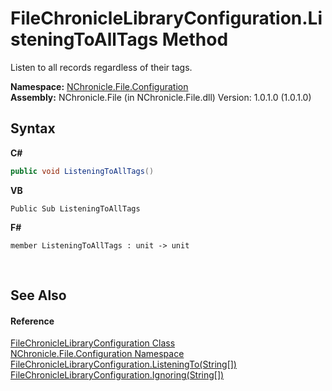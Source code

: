 # FileChronicleLibraryConfiguration.ListeningToAllTags Method 
 

Listen to all records regardless of their tags.

**Namespace:**&nbsp;<a href="N_NChronicle_File_Configuration.md">NChronicle.File.Configuration</a><br />**Assembly:**&nbsp;NChronicle.File (in NChronicle.File.dll) Version: 1.0.1.0 (1.0.1.0)

## Syntax

**C#**<br />
``` C#
public void ListeningToAllTags()
```

**VB**<br />
``` VB
Public Sub ListeningToAllTags
```

**F#**<br />
``` F#
member ListeningToAllTags : unit -> unit 

```

<br />

## See Also


#### Reference
<a href="T_NChronicle_File_Configuration_FileChronicleLibraryConfiguration.md">FileChronicleLibraryConfiguration Class</a><br /><a href="N_NChronicle_File_Configuration.md">NChronicle.File.Configuration Namespace</a><br /><a href="M_NChronicle_File_Configuration_FileChronicleLibraryConfiguration_ListeningTo_1.md">FileChronicleLibraryConfiguration.ListeningTo(String[])</a><br /><a href="M_NChronicle_File_Configuration_FileChronicleLibraryConfiguration_Ignoring_1.md">FileChronicleLibraryConfiguration.Ignoring(String[])</a><br />
